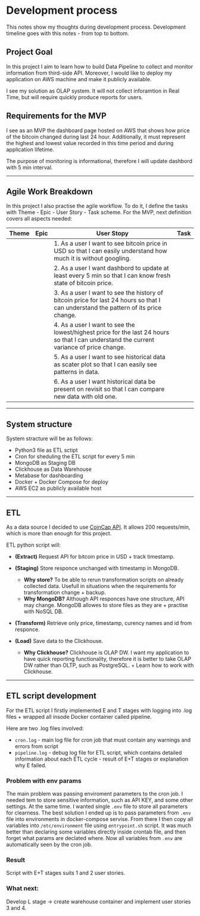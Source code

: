 # Development process
This notes show my thoughts during development process.
Development timeline goes with this notes - from top to bottom.

## Project Goal
In this project I aim to learn how to build Data Pipeline to collect and 
monitor information from third-side API. Moreover, I would like to deploy my 
application on AWS machine and make it publicly available.

I see my solution as OLAP system. It will not collect inforamtion in Real Time,
but will require quickly produce reports for users. 

## Requirements for the MVP
I see as an MVP the dashboard page hosted on AWS that shows how price of
the bitcoin changed during last 24 hour. Additionally, it must represent the
highest and lowest value recorded in this time period and during application
lifetime.

The purpose of monitoring is informational, therefore I will update dashbord
with 5 min interval. 
___
## Agile Work Breakdown
In this project I also practise the agile workflow. To do it, I define the tasks
with Theme - Epic - User Story - Task scheme.
For the MVP, next definition covers all aspects needed:

|Theme| Epic | User Stopy | Task |
|-----|------|------------|------|
|     |      |1. As a user I want to see bitcoin price in USD so that I can easily understand how much it is without googling.|  |
|     |      |2. As a user I want dashbord to update at least every 5 min so that I can know fresh state of bitcoin price. | |
|     |      |3. As a user I want to see the history of bitcoin price for last 24 hours so that I can understand the pattern of its price change. | |
|     |      |4. As a user I want to see the lowest/highest price for the last 24 hours so  that I can understand the current variance of price change.| |
|     |      |5. As a user I want to see historical data as scater plot so that I can easily see patterns in data.| |
|     |      |6. As a user I want historical data be present on revisit so that I can compare new data with old one.| |

___
## System structure
System stracture will be as follows: 

- Python3 file as ETL sctipt
- Cron for sheduling the ETL script for every 5 min
- MongoDB as Staging DB
- Clickhouse as Data Warehouse
- Metabase for dashboarding
- Docker + Docker Compose for deploy
- AWS EC2 as publicly available host

___
## ETL
As a data source I decided to use [CoinCap API](https://docs.coincap.io/). It 
allows 200 requests/min, which is more than enough for this project.

ETL python script will:
- **(Extract)** Request API for bitcoin price in USD + track timestamp.
- **(Staging)** Store responce unchanged with timestamp in MongoDB. 
    - **Why store?** To be able to rerun transformation scripts on already
    collected data. Usefull in situations when the requirements for 
    transformation change + backup. 
    - **Why MongoDB?** Although API responces have one structure, API may change.
    MongoDB allowes to store files as they are + practise with NoSQL DB.

- **(Transform)** Retrieve only price, timestamp, curency names and id 
from responce.

- **(Load)** Save data to the Clickhouse.
    - **Why Clickhouse?** Clickhouse is OLAP DW. I want my application to
    have quick reporting functionality, therefore it is better to take OLAP DW
    rather than OLTP, such as PostgreSQL. + Learn how to work with Clickhouse.

___
## ETL script development
For the ETL script I firstly implemented E and T stages with logging into .log 
files + wrapped all insode Docker container called pipeline.

Here are two .log files involved:
- `cron.log` - main log file for cron job that must contain any warnings and 
errors from script
- `pipeline.log` - debug log file for ETL script, which contains detailed information about each ETL cycle - result of E+T stages or explanation why E 
failed. 

### Problem with env params

The main problem was passing enviroment parameters to the cron job. I needed tem to store sensitive information, such as API KEY, and some other settings. At the same time. I wanted single `.env` file to store all parameters for clearness. The best solution I ended up is to pass parameters from `.env` file into environments in docker-compose servise. From there I then copy all variables into `/etc/environment` file using `entrypoint.sh` script. It was much better than declaring some variables directly inside crontab file, and then forget what params are declated where. Now all variables from `.env` are automatically seen by the cron job.

### Result
Script with E+T stages suits 1 and 2 user stories. 

### What next:
Develop L stage -> create warehouse container and implement user stories 3 and 4.
